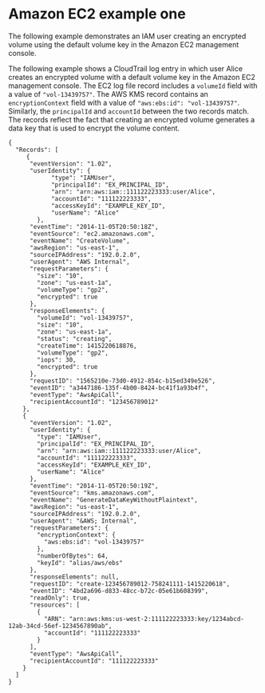 # Amazon EC2 example one<a name="ct-ec2one"></a>

The following example demonstrates an IAM user creating an encrypted volume using the default volume key in the Amazon EC2 management console\.

The following example shows a CloudTrail log entry in which user Alice creates an encrypted volume with a default volume key in the Amazon EC2 management console\. The EC2 log file record includes a `volumeId` field with a value of `"vol-13439757"`\. The AWS KMS record contains an `encryptionContext` field with a value of `"aws:ebs:id": "vol-13439757"`\. Similarly, the `principalId` and `accountId` between the two records match\. The records reflect the fact that creating an encrypted volume generates a data key that is used to encrypt the volume content\.

```
{
  "Records": [
     {
      "eventVersion": "1.02",
      "userIdentity": {
            "type": "IAMUser",
            "principalId": "EX_PRINCIPAL_ID",
            "arn": "arn:aws:iam::111122223333:user/Alice",
            "accountId": "111122223333",
            "accessKeyId": "EXAMPLE_KEY_ID",
            "userName": "Alice"
        },
      "eventTime": "2014-11-05T20:50:18Z",
      "eventSource": "ec2.amazonaws.com",
      "eventName": "CreateVolume",
      "awsRegion": "us-east-1",
      "sourceIPAddress": "192.0.2.0",
      "userAgent": "AWS Internal",
      "requestParameters": {
        "size": "10",
        "zone": "us-east-1a",
        "volumeType": "gp2",
        "encrypted": true
      },
      "responseElements": {
        "volumeId": "vol-13439757",
        "size": "10",
        "zone": "us-east-1a",
        "status": "creating",
        "createTime": 1415220618876,
        "volumeType": "gp2",
        "iops": 30,
        "encrypted": true
      },
      "requestID": "1565210e-73d0-4912-854c-b15ed349e526",
      "eventID": "a3447186-135f-4b00-8424-bc41f1a93b4f",
      "eventType": "AwsApiCall",
      "recipientAccountId": "123456789012"
    },
    {
      "eventVersion": "1.02",
      "userIdentity": {
        "type": "IAMUser",
        "principalId": "EX_PRINCIPAL_ID",
        "arn": "arn:aws:iam::111122223333:user/Alice",
        "accountId": "111122223333",
        "accessKeyId": "EXAMPLE_KEY_ID",
        "userName": "Alice"
      },
      "eventTime": "2014-11-05T20:50:19Z",
      "eventSource": "kms.amazonaws.com",
      "eventName": "GenerateDataKeyWithoutPlaintext",
      "awsRegion": "us-east-1",
      "sourceIPAddress": "192.0.2.0",
      "userAgent": "&AWS; Internal",
      "requestParameters": {
        "encryptionContext": {
          "aws:ebs:id": "vol-13439757"
        },
        "numberOfBytes": 64,
        "keyId": "alias/aws/ebs"
      },
      "responseElements": null,
      "requestID": "create-123456789012-758241111-1415220618",
      "eventID": "4bd2a696-d833-48cc-b72c-05e61b608399",
      "readOnly": true,
      "resources": [
        {
          "ARN": "arn:aws:kms:us-west-2:111122223333:key/1234abcd-12ab-34cd-56ef-1234567890ab",
          "accountId": "111122223333"
        }
      ],
      "eventType": "AwsApiCall",
      "recipientAccountId": "111122223333"
    }
  ]
}
```
